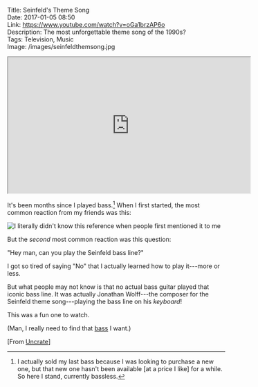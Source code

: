Title: Seinfeld's Theme Song  
Date: 2017-01-05 08:50  
Link: https://www.youtube.com/watch?v=oGa1brzAP6o  
Description: The most unforgettable theme song of the 1990s?  
Tags: Television, Music  
Image: /images/seinfeldthemsong.jpg  

<iframe class="radius" width="560" height="315" src="https://www.youtube-nocookie.com/embed/oGa1brzAP6o?rel=0&amp;showinfo=0" allowfullscreen></iframe>

It's been months since I played bass.[^1] When I first started, the most common reaction from my friends was this:

![I literally didn't know this reference when people first mentioned it to me][1]

But the *second* most common reaction was this question:

"Hey man, can you play the Seinfeld bass line?"

I got so tired of saying "No" that I actually learned how to play it---more or less.

But what people may not know is that no actual bass guitar played that iconic bass line. It was actually Jonathan Wolff---the composer for the Seinfeld theme song---playing the bass line on his *keyboard*!

This was a fun one to watch.

(Man, I really need to find that [bass][2] I want.)

[From [Uncrate][3]]

[^1]: I actually sold my last bass because I was looking to purchase a new one, but that new one hasn't been available [at a price I like] for a while. So here I stand, currently bassless.

[1]: https://media0.giphy.com/media/14u9f5BG1jiXiU/200_s.gif "Slappin da bass meme"
[2]: http://www.fendercustomshop.com/series/artist/pino-palladino-signature-precision-bass-rosewood-fingerboard-fiesta-red/ "Fender Custom Shop Pino Palladino bass guitar"
[3]: http://uncrate.com/video/seinfelds-theme-song/ "Source post for this video"